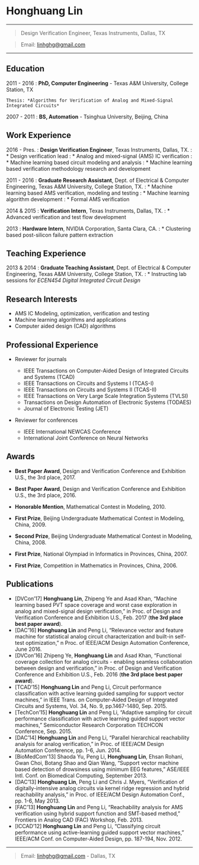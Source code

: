 Honghuang Lin
============

----

> Design Verification Engineer, 
> Texas Instruments, Dallas, TX

> Email: <linhghg@gmail.com>

----

Education
---------

2011 - 2016
:   **PhD, Computer Engineering** - Texas A&M University, College Station, TX

    Thesis: *Algorithms for Verification of Analog and Mixed-Signal Integrated Circuits*

2007 - 2011
:   **BS, Automation** - Tsinghua University, Beijing, China

Work Experience
---------------

2016 - Pres.
:   **Design Verification Engineer**, Texas Instruments, Dallas, TX.
:   * Design verification lead
:   * Analog and mixed-signal (AMS) IC verification
:   * Machine learning based circuit modeling and analysis
:   * Machine learning based verification methodology research and development

2011 - 2016
:   **Graduate Research Assistant**, Dept. of Electrical & Computer Engineering, Texas A&M University, College Station, TX.
:   * Machine learning based AMS verification, modeling and testing
:   * Machine learning algorithm development
:   * Formal AMS verification

2014 & 2015
:   **Verification Intern**, Texas Instruments, Dallas, TX.
:   * Advanced verification and test flow development

2013
:   **Hardware Intern**, NVIDIA Corporation, Santa Clara, CA.
:   * Clustering based post-silicon failure pattern extraction

Teaching Experience
-------------------

2013 & 2014
:   **Graduate Teaching Assistant**, Dept. of Electrical & Computer Engineering, Texas A&M University, College Station, TX.
:   * Instructing lab sessions for _ECEN454 Digital Integrated Circuit Design_

Research Interests
------------------
* AMS IC Modeling, optimization, verification and testing
* Machine learning algorithms and applications
* Computer aided design (CAD) algorithms

Professional Experience
-----------------------

* Reviewer for journals
    * IEEE Transactions on Computer-Aided Design of Integrated Circuits and Systems (TCAD)
    * IEEE Transactions on Circuits and Systems I (TCAS-I)
    * IEEE Transactions on Circuits and Systems II (TCAS-II)
    * IEEE Transactions on Very Large Scale Integration Systems (TVLSI)
    * Transactions on Design Automation of Electronic Systems (TODAES)
    * Journal of Electronic Testing (JET)

* Reviewer for conferences
    * IEEE International NEWCAS Conference
    * International Joint Conference on Neural Networks

Awards
------

* **Best Paper Award**, Design and Verification Conference and Exhibition U.S., the 3rd place, 2017.

* **Best Paper Award**, Design and Verification Conference and Exhibition U.S., the 3rd place, 2016.

* **Honorable Mention**, Mathematical Contest in Modeling, 2010.

* **First Prize**, Beijing Undergraduate Mathematical Contest in Modeling, China, 2009.

* **Second Prize**, Beijing Undergraduate Mathematical Contest in Modeling, China, 2008.

* **First Prize**, National Olympiad in Informatics in Provinces, China, 2007.

* **First Prize**, Competition in Mathematics in Provinces, China, 2006.

Publications
------------

* [DVCon’17] **Honghuang Lin**, Zhipeng Ye and Asad Khan,
“Machine learning based PVT space coverage and worst case exploration in analog and mixed-signal design verification,”
in Proc. of Design and Verification Conference and Exhibition U.S., Feb. 2017 (**the 3rd place best paper award**).
* [DAC’16] **Honghuang Lin** and Peng Li,
“Relevance vector and feature machine for statistical analog circuit characterization and built-in self-test optimization,”
n Proc. of IEEE/ACM Design Automation Conference, June 2016.
* [DVCon’16] Zhipeng Ye, **Honghuang Lin** and Asad Khan,
“Functional coverage collection for analog circuits - enabling seamless collaboration between design and verification,”
in Proc. of Design and Verification Conference and Exhibition U.S., Feb. 2016 (**the 3rd place best paper award**).
* [TCAD’15] **Honghuang Lin** and Peng Li,
Circuit performance classification with active learning guided sampling for support vector machines,”
in IEEE Trans. on Computer-Aided Design of Integrated Circuits and Systems, Vol. 34, No. 9, pp.1467-1480, Sep. 2015.
* [TechCon’15] **Honghuang Lin** and Peng Li,
“Adaptive sampling for circuit performance classification with active learning guided support vector machines,”
Semiconductor Research Corporation TECHCON Conference, Sep. 2015.
* [DAC’14] **Honghuang Lin** and Peng Li,
“Parallel hierarchical reachability analysis for analog verification,”
in Proc. of IEEE/ACM Design Automation Conference, pp. 1-6, Jun. 2014.
* [BioMedCom'13] Shaoda Yu, Peng Li, **Honghuang Lin**, Ehsan Rohani, Gwan Choi, Botang Shao and Qian Wang,
“Support vector machine based detection of drowsiness using minimum EEG features,”
ASE/IEEE Intl. Conf. on Biomedical Computing, September 2013. 
* [DAC’13] **Honghuang Lin**, Peng Li and Chris J. Myers,
“Verification of digitally-intensive analog circuits via kernel ridge regression and hybrid reachability analysis,”
in Proc. of IEEE/ACM Design Automation Conf., pp. 1-6, May 2013.
* [FAC’13] **Honghuang Lin** and Peng Li,
“Reachability analysis for AMS verification using hybrid support function and SMT-based method,”
Frontiers in Analog CAD (FAC) Workshop, Feb. 2013.
* [ICCAD’12] **Honghuang Lin** and Peng Li,
“Classifying circuit performance using active-learning guided support vector machines,”
IEEE/ACM Conf. on Computer-Aided Design, pp. 187-194, Nov. 2012. 

----

> Email: <linhghg@gmail.com> - Dallas, TX
